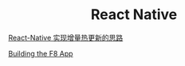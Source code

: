 <h1 align="center"> React Native </h1>

<a href="https://www.cnblogs.com/liubei/p/RNUpdate.html" target="_blank">React-Native 实现增量热更新的思路</a>

<a href="http://makeitopen.com/" target="_blank">Building the F8 App</a>
